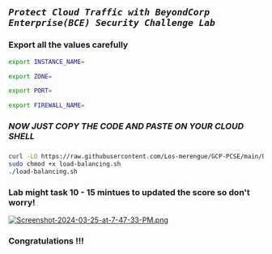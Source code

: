 
## ***```Protect Cloud Traffic with BeyondCorp Enterprise(BCE) Security Challenge Lab```***

### Export all the values carefully

```bash
export INSTANCE_NAME=

export ZONE=

export PORT=

export FIREWALL_NAME=
```
###
###

### ***NOW JUST COPY THE CODE AND PASTE ON YOUR CLOUD SHELL***
###
###

```bash 
curl -LO https://raw.githubusercontent.com/Los-merengue/GCP-PCSE/main/QwikLabs-Skill-Badge-Challenge/Implement%20Load%20Balancing%20on%20Compute%20Engine%EF%80%BA%20Challenge%20Lab/load-balancing.sh
sudo chmod +x load-balancing.sh
./load-balancing.sh
```

### Lab might task 10 - 15 mintues to updated the score so don't worry!

[![Screenshot-2024-03-25-at-7-47-33-PM.png](https://i.postimg.cc/Vk2hdZfK/Screenshot-2024-03-25-at-7-47-33-PM.png)](https://postimg.cc/zyS7QjRh)


### Congratulations !!!